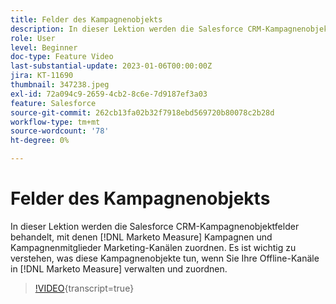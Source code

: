 ```yaml
---
title: Felder des Kampagnenobjekts
description: In dieser Lektion werden die Salesforce CRM-Kampagnenobjektfelder behandelt [!DNL Marketo Measure]  mit denen Kampagnen und Kampagnenmitglieder Marketing-Kanälen zugeordnet werden. Es ist wichtig zu verstehen, was diese Kampagnenobjekte tun, wenn Sie Ihre Offline-Kanäle in verwalten und zuordnen [!DNL Marketo Measure].
role: User
level: Beginner
doc-type: Feature Video
last-substantial-update: 2023-01-06T00:00:00Z
jira: KT-11690
thumbnail: 347238.jpeg
exl-id: 72a094c9-2659-4cb2-8c6e-7d9187ef3a03
feature: Salesforce
source-git-commit: 262cb13fa02b32f7918ebd569720b80078c2b28d
workflow-type: tm+mt
source-wordcount: '78'
ht-degree: 0%

---
```


# Felder des Kampagnenobjekts

In dieser Lektion werden die Salesforce CRM-Kampagnenobjektfelder behandelt, mit denen [!DNL Marketo Measure] Kampagnen und Kampagnenmitglieder Marketing-Kanälen zuordnen. Es ist wichtig zu verstehen, was diese Kampagnenobjekte tun, wenn Sie Ihre Offline-Kanäle in [!DNL Marketo Measure] verwalten und zuordnen.

>[!VIDEO](https://video.tv.adobe.com/v/347238/?learn=on){transcript=true}
